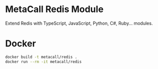 # MetaCall Redis Module

Extend Redis with TypeScript, JavaScript, Python, C#, Ruby... modules.

# Docker

```sh
docker build -t metacall/redis .
docker run --rm -it metacall/redis
```
